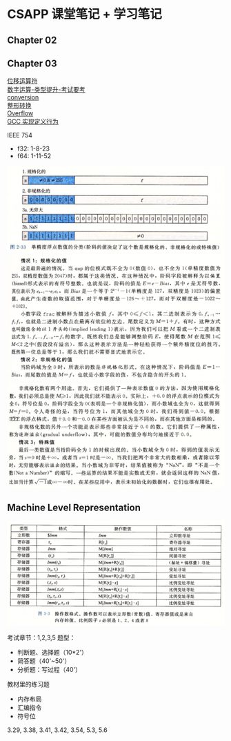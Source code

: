 # CSAPP 课堂笔记 + 学习笔记


## Chapter 02





## Chapter 03

[位移运算符](https://port70.net/~nsz/c/c11/n1570.html#6.5.7)   
[数字运算-类型提升-考试要考](https://port70.net/~nsz/c/c11/n1570.html#6.3.1.8)   
[conversion](https://en.cppreference.com/w/c/language/conversion)   
[整形转换](https://port70.net/~nsz/c/c11/n1570.html#6.3.1.3)   
[Overflow](https://en.cppreference.com/w/c/language/operator_arithmetic#Overflows)   
[GCC 实现定义行为](https://gcc.gnu.org/onlinedocs/gcc/Integers-implementation.html#Integers-implementation)    

IEEE 754

- f32: 1-8-23
- f64: 1-11-52

![](assets/floating_normal.png)   
![](assets/floating_nomal2.png)    
![](assets/floating_normal3.png)   


## Machine Level Representation


![](assets/access_10_16.png)


考试章节：1,2,3,5
题型：

- 判断题、选择题（10*2'）
- 简答题（40'~50'）
- 分析题：写过程（40'）

教材里的练习题

- 内存布局
- 汇编指令
- 符号位


3.29, 3.38, 3.41, 3.42, 3.54, 5.3, 5.6